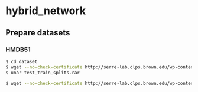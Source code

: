 # hybrid_network

## Prepare datasets

### HMDB51

```sh
$ cd dataset
$ wget --no-check-certificate http://serre-lab.clps.brown.edu/wp-content/uploads/2013/10/test_train_splits.rar
$ unar test_train_splits.rar

$ wget --no-check-certificate http://serre-lab.clps.brown.edu/wp-content/uploads/2013/10/hmdb51_org.rar

```